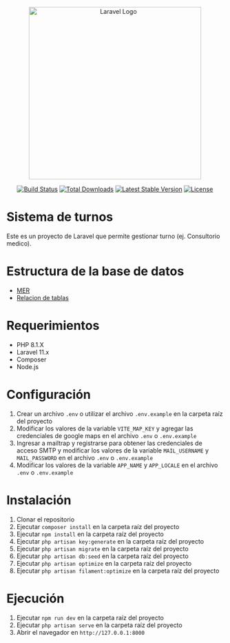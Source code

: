 <p align="center"><a href="https://laravel.com" target="_blank"><img src="https://raw.githubusercontent.com/laravel/art/master/logo-lockup/5%20SVG/2%20CMYK/1%20Full%20Color/laravel-logolockup-cmyk-red.svg" width="400" alt="Laravel Logo"></a></p>

<p align="center">
<a href="https://github.com/laravel/framework/actions"><img src="https://github.com/laravel/framework/workflows/tests/badge.svg" alt="Build Status"></a>
<a href="https://packagist.org/packages/laravel/framework"><img src="https://img.shields.io/packagist/dt/laravel/framework" alt="Total Downloads"></a>
<a href="https://packagist.org/packages/laravel/framework"><img src="https://img.shields.io/packagist/v/laravel/framework" alt="Latest Stable Version"></a>
<a href="https://packagist.org/packages/laravel/framework"><img src="https://img.shields.io/packagist/l/laravel/framework" alt="License"></a>
</p>



# Sistema de turnos

Este es un proyecto de Laravel que permite gestionar turno (ej. Consultorio medico).

# Estructura de la base de datos

 - [MER](https://app.diagrams.net/#G1yrD6PBhljJ2zj71bvgZCZ2XpK46x7VTR#%7B%22pageId%22%3A%22TMvDeZPq3Egd9Cxy8RMZ%22%7D)
 - [Relacion de tablas](https://imgur.com/a/SKiRb6u)


# Requerimientos

- PHP 8.1.X
- Laravel 11.x
- Composer
- Node.js

# Configuración

1. Crear un archivo `.env` o utilizar el archivo `.env.example` en la carpeta raíz del proyecto
2. Modificar los valores de la variable `VITE_MAP_KEY` y agregar las credenciales de google maps en el archivo `.env` o `.env.example`
3. Ingresar a mailtrap y registrarse para obtener las credenciales de acceso SMTP y modificar los valores de la variable `MAIL_USERNAME` y `MAIL_PASSWORD` en el archivo `.env` o `.env.example`
4. Modificar los valores de la variable `APP_NAME` y `APP_LOCALE` en el archivo `.env` o `.env.example`

# Instalación

1. Clonar el repositorio
2. Ejecutar `composer install` en la carpeta raíz del proyecto
3. Ejecutar `npm install` en la carpeta raíz del proyecto
4. Ejecutar `php artisan key:generate` en la carpeta raíz del proyecto
5. Ejecutar `php artisan migrate` en la carpeta raíz del proyecto
6. Ejecutar `php artisan db:seed` en la carpeta raíz del proyecto
7. Ejecutar `php artisan optimize` en la carpeta raíz del proyecto
8. Ejecutar `php artisan filament:optimize` en la carpeta raíz del proyecto

# Ejecución
1. Ejecutar `npm run dev` en la carpeta raíz del proyecto
2. Ejecutar `php artisan serve` en la carpeta raíz del proyecto
3. Abrir el navegador en `http://127.0.0.1:8000`




